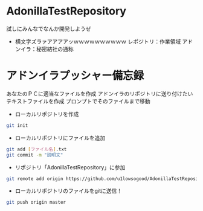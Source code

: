 # AdonillaTestRepository
試しにみんなでなんか開発しようぜ


* 横文字ズラァアアアアッｗｗｗｗｗｗｗｗｗｗ
レポジトリ：作業領域
アドンイラ：秘密結社の通称

# アドンイラプッシャー備忘録
あなたのＰＣに適当なファイルを作成
アドンイラのリポジトリに送り付けたいテキストファイルを作成
プロンプトでそのファイルまで移動

* ローカルリポジトリを作成
```bash
git init
```
* ローカルリポジトリにファイルを追加
```bash
git add [ファイル名].txt
git commit -m "説明文"
```

* リポジトリ「AdonillaTestRepository」に参加
```bash
git remote add origin https://github.com/u1lowsogood/AdonillaTestRepository.git
```

* ローカルリポジトリのファイルをgitに送信！
```bash
git push origin master
```
